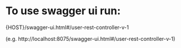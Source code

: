 # To use swagger ui run:

{HOST}/swagger-ui.html#/user-rest-controller-v-1

(e.g. http://localhost:8075/swagger-ui.html#/user-rest-controller-v-1)